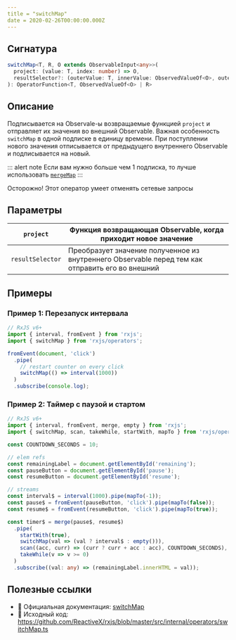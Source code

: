 ```yaml
---
title = "switchMap"
date = 2020-02-26T00:00:00.000Z
---
```


## Сигнатура

```typescript
switchMap<T, R, O extends ObservableInput<any>>(
  project: (value: T, index: number) => O,
  resultSelector?: (outerValue: T, innerValue: ObservedValueOf<O>, outerIndex: number, innerIndex: number) => R
): OperatorFunction<T, ObservedValueOf<O> | R>
```

## Описание

Подписывается на Observale-ы возвращаемые функцией `project` и отправляет их значения во внешний Observable. Важная особенность `switchMap` в одной подписке в единицу времени. При поступлении нового значения отписывается от предыдущего внутреннего Observable и подписывается на новый.

::: alert note
Если вам нужно больше чем 1 подписка, то лучше использовать [`mergeMap`](mergeMap.md)
:::

<p class="alert error">Осторожно! Этот оператор умеет отменять сетевые запросы</p>

## Параметры

| `project` | Функция возвращающая Observable, когда приходит новое значение |
|---|---|
| `resultSelector` | Преобразует значение полученное из внутреннего Observable перед тем как отправить его во внешний |

## Примеры

### Пример 1: Перезапуск интервала

```typescript
// RxJS v6+
import { interval, fromEvent } from 'rxjs';
import { switchMap } from 'rxjs/operators';

fromEvent(document, 'click')
  .pipe(
    // restart counter on every click
    switchMap(() => interval(1000))
  )
  .subscribe(console.log);
```

### Пример 2: Таймер с паузой и стартом

```typescript
// RxJS v6+
import { interval, fromEvent, merge, empty } from 'rxjs';
import { switchMap, scan, takeWhile, startWith, mapTo } from 'rxjs/operators';

const COUNTDOWN_SECONDS = 10;

// elem refs
const remainingLabel = document.getElementById('remaining');
const pauseButton = document.getElementById('pause');
const resumeButton = document.getElementById('resume');

// streams
const interval$ = interval(1000).pipe(mapTo(-1));
const pause$ = fromEvent(pauseButton, 'click').pipe(mapTo(false));
const resume$ = fromEvent(resumeButton, 'click').pipe(mapTo(true));

const timer$ = merge(pause$, resume$)
  .pipe(
    startWith(true),
    switchMap(val => (val ? interval$ : empty())),
    scan((acc, curr) => (curr ? curr + acc : acc), COUNTDOWN_SECONDS),
    takeWhile(v => v >= 0)
  )
  .subscribe((val: any) => (remainingLabel.innerHTML = val));
```

## Полезные ссылки

- 📰 Официальная документация: [switchMap](https://rxjs.dev/api/operators/switchMap)
- 📁 Исходный код: https://github.com/ReactiveX/rxjs/blob/master/src/internal/operators/switchMap.ts
